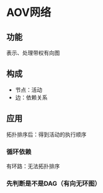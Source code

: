 # AOV网络
## 功能
表示、处理带权有向图
## 构成
- 节点：活动
- 边：依赖关系
## 应用
拓扑排序后：得到活动的执行顺序
### 循环依赖
有环路：无法拓扑排序
### 先判断是不是DAG（有向无环图）
